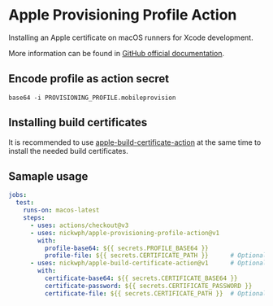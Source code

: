 # Apple Provisioning Profile Action

Installing an Apple certificate on macOS runners for Xcode development.

More information can be found in [GitHub official documentation](https://docs.github.com/en/actions/deployment/deploying-xcode-applications/installing-an-apple-certificate-on-macos-runners-for-xcode-development).

## Encode profile as action secret 

```shell
base64 -i PROVISIONING_PROFILE.mobileprovision
```

## Installing build certificates

It is recommended to use [apple-build-certificate-action](https://github.com/nickwph/apple-build-certificate-action) at the same time to install the needed build certificates.

## Samaple usage

```yml
jobs:
  test:
    runs-on: macos-latest
    steps:
      - uses: actions/checkout@v3
      - uses: nickwph/apple-provisioning-profile-action@v1
        with:
          profile-base64: ${{ secrets.PROFILE_BASE64 }}
          profile-file: ${{ secrets.CERTIFICATE_PATH }}      # Optional: Ignored if profile-base64 is defined
      - uses: nickwph/apple-build-certificate-action@v1      # Optional: Recommend to use with apple-build-certificate-action
        with:
          certificate-base64: ${{ secrets.CERTIFICATE_BASE64 }}
          certificate-password: ${{ secrets.CERTIFICATE_PASSWORD }}
          certificate-file: ${{ secrets.CERTIFICATE_PATH }}  # Optional: Ignored if certificate-base64 is defined
```

